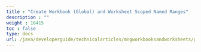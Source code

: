 ```yaml
---
title : "Create Workbook (Global) and Worksheet Scoped Named Ranges" 
description : "" 
weight : 16415 
toc : false
type: docs
url: /java/developerguide/technicalarticles/mngworkbooksandworksheets/global/
---
```


